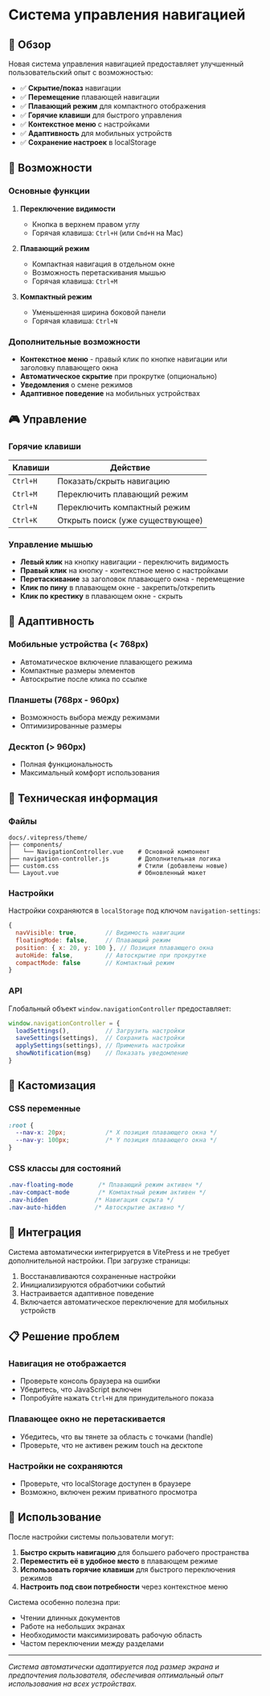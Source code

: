 # Система управления навигацией

## 🚀 Обзор

Новая система управления навигацией предоставляет улучшенный пользовательский опыт с возможностью:

- ✅ **Скрытие/показ** навигации
- ✅ **Перемещение** плавающей навигации
- ✅ **Плавающий режим** для компактного отображения
- ✅ **Горячие клавиши** для быстрого управления
- ✅ **Контекстное меню** с настройками
- ✅ **Адаптивность** для мобильных устройств
- ✅ **Сохранение настроек** в localStorage

## 🎯 Возможности

### Основные функции

1. **Переключение видимости**
   - Кнопка в верхнем правом углу
   - Горячая клавиша: `Ctrl+H` (или `Cmd+H` на Mac)

2. **Плавающий режим**
   - Компактная навигация в отдельном окне
   - Возможность перетаскивания мышью
   - Горячая клавиша: `Ctrl+M`

3. **Компактный режим**
   - Уменьшенная ширина боковой панели
   - Горячая клавиша: `Ctrl+N`

### Дополнительные возможности

- **Контекстное меню** - правый клик по кнопке навигации или заголовку плавающего окна
- **Автоматическое скрытие** при прокрутке (опционально)
- **Уведомления** о смене режимов
- **Адаптивное поведение** на мобильных устройствах

## 🎮 Управление

### Горячие клавиши

| Клавиши | Действие |
|---------|----------|
| `Ctrl+H` | Показать/скрыть навигацию |
| `Ctrl+M` | Переключить плавающий режим |
| `Ctrl+N` | Переключить компактный режим |
| `Ctrl+K` | Открыть поиск (уже существующее) |

### Управление мышью

- **Левый клик** на кнопку навигации - переключить видимость
- **Правый клик** на кнопку - контекстное меню с настройками
- **Перетаскивание** за заголовок плавающего окна - перемещение
- **Клик по пину** в плавающем окне - закрепить/открепить
- **Клик по крестику** в плавающем окне - скрыть

## 📱 Адаптивность

### Мобильные устройства (< 768px)
- Автоматическое включение плавающего режима
- Компактные размеры элементов
- Автоскрытие после клика по ссылке

### Планшеты (768px - 960px)
- Возможность выбора между режимами
- Оптимизированные размеры

### Десктоп (> 960px)
- Полная функциональность
- Максимальный комфорт использования

## 🔧 Техническая информация

### Файлы

```
docs/.vitepress/theme/
├── components/
│   └── NavigationController.vue    # Основной компонент
├── navigation-controller.js        # Дополнительная логика
├── custom.css                      # Стили (добавлены новые)
└── Layout.vue                      # Обновленный макет
```

### Настройки

Настройки сохраняются в `localStorage` под ключом `navigation-settings`:

```javascript
{
  navVisible: true,        // Видимость навигации
  floatingMode: false,     // Плавающий режим
  position: { x: 20, y: 100 }, // Позиция плавающего окна
  autoHide: false,         // Автоскрытие при прокрутке
  compactMode: false       // Компактный режим
}
```

### API

Глобальный объект `window.navigationController` предоставляет:

```javascript
window.navigationController = {
  loadSettings(),          // Загрузить настройки
  saveSettings(settings),  // Сохранить настройки
  applySettings(settings), // Применить настройки
  showNotification(msg)    // Показать уведомление
}
```

## 🎨 Кастомизация

### CSS переменные

```css
:root {
  --nav-x: 20px;           /* X позиция плавающего окна */
  --nav-y: 100px;          /* Y позиция плавающего окна */
}
```

### CSS классы для состояний

```css
.nav-floating-mode       /* Плавающий режим активен */
.nav-compact-mode        /* Компактный режим активен */
.nav-hidden             /* Навигация скрыта */
.nav-auto-hidden        /* Автоскрытие активно */
```

## 🔄 Интеграция

Система автоматически интегрируется в VitePress и не требует дополнительной настройки. При загрузке страницы:

1. Восстанавливаются сохраненные настройки
2. Инициализируются обработчики событий
3. Настраивается адаптивное поведение
4. Включается автоматическое переключение для мобильных устройств

## 📋 Решение проблем

### Навигация не отображается
- Проверьте консоль браузера на ошибки
- Убедитесь, что JavaScript включен
- Попробуйте нажать `Ctrl+H` для принудительного показа

### Плавающее окно не перетаскивается
- Убедитесь, что вы тянете за область с точками (handle)
- Проверьте, что не активен режим touch на десктопе

### Настройки не сохраняются
- Проверьте, что localStorage доступен в браузере
- Возможно, включен режим приватного просмотра

## 🚀 Использование

После настройки системы пользователи могут:

1. **Быстро скрыть навигацию** для большего рабочего пространства
2. **Переместить её в удобное место** в плавающем режиме
3. **Использовать горячие клавиши** для быстрого переключения режимов
4. **Настроить под свои потребности** через контекстное меню

Система особенно полезна при:
- Чтении длинных документов
- Работе на небольших экранах
- Необходимости максимизировать рабочую область
- Частом переключении между разделами

---

*Система автоматически адаптируется под размер экрана и предпочтения пользователя, обеспечивая оптимальный опыт использования на всех устройствах.* 